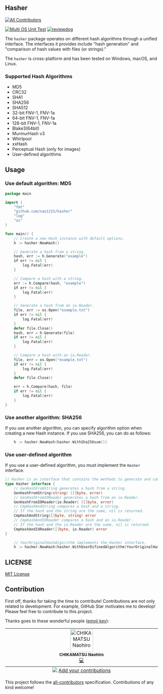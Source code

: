 ## Hasher
<!-- ALL-CONTRIBUTORS-BADGE:START - Do not remove or modify this section -->
[![All Contributors](https://img.shields.io/badge/all_contributors-1-orange.svg?style=flat-square)](#contributors-)
<!-- ALL-CONTRIBUTORS-BADGE:END -->
[![Multi OS Unit Test](https://github.com/nao1215/hasher/actions/workflows/unit_test.yml/badge.svg)](https://github.com/nao1215/hasher/actions/workflows/unit_test.yml)
[![reviewdog](https://github.com/nao1215/hasher/actions/workflows/reviewdog.yml/badge.svg)](https://github.com/nao1215/hasher/actions/workflows/reviewdog.yml)

The `hasher` package operates on different hash algorithms through a unified interface. The interfaces it provides include "hash generation" and "comparison of hash values with files (or strings)."

The `hasher` is cross-platform and has been tested on Windows, macOS, and Linux.

### Supported Hash Algorithms

- MD5
- CRC32
- SHA1
- SHA256
- SHA512
- 32-bit FNV-1, FNV-1a
- 64-bit FNV-1, FNV-1a
- 128-bit FNV-1, FNV-1a
- Blake3(64bit)
- MurmurHash v3
- Whirlpool
- xxHash
- Perceptual Hash (only for images) 
- User-defined algorithms

## Usage

### Use default algorithm: MD5

```go
package main

import (
	"fmt"
	"github.com/nao1215/hasher"
	"log"
	"os"
)

func main() {
	// Create a new Hash instance with default options.
	h := hasher.NewHash()

	// Generate a hash from a string.
	hash, err := h.Generate("example")
	if err != nil {
	    log.Fatal(err)
	}

	// Compare a hash with a string.
	err := h.Compare(hash, "example")
	if err != nil {
	    log.Fatal(err)
	}

	// Generate a hash from an io.Reader.
	file, err := os.Open("example.txt")
	if err != nil {
	    log.Fatal(err)
	}
	defer file.Close()
	hash, err = h.Generate(file)
	if err != nil {
	    log.Fatal(err)
	}

	// Compare a hash with an io.Reader.
	file, err = os.Open("example.txt")
	if err != nil {
	    log.Fatal(err)
	}
	defer file.Close()

	err = h.Compare(hash, file)
	if err != nil {
	    log.Fatal(err)
	}
}
```

### Use another algorithm: SHA256

If you use another algorithm, you can specify algorithm option when creating a new Hash instance. If you use SHA256, you can do as follows:

```go
    h := hasher.NewHash(hasher.WithSha256sum())
```

### Use user-defined algorithm

If you use a user-defined algorithm, you must implement the `Hasher` interface.

```go
// Hasher is an interface that contains the methods to generate and compare hashes.
type Hasher interface {
	// GenHashFromString generates a hash from a string.
	GenHashFromString(string) ([]byte, error)
	// GenHashFromIOReader generates a hash from an io.Reader.
	GenHashFromIOReader(io.Reader) ([]byte, error)
	// CmpHashAndString compares a hash and a string.
	// If the hash and the string are the same, nil is returned.
	CmpHashAndString([]byte, string) error
	// CmpHashAndIOReader compares a hash and an io.Reader.
	// If the hash and the io.Reader are the same, nil is returned.
	CmpHashAndIOReader([]byte, io.Reader) error
}
```

```go
	// YourOriginalHashAlgorithm implements the Hasher interface.
	h := hasher.NewHash(hasher.WithUserDifinedAlgorithm(YourOriginalHashAlgorithm))
```

## LICENSE
[MIT License](./LICENSE)

## Contribution
First off, thanks for taking the time to contribute! Contributions are not only related to development. For example, GitHub Star motivates me to develop! Please feel free to contribute to this project.


Thanks goes to these wonderful people ([emoji key](https://allcontributors.org/docs/en/emoji-key)):

<!-- ALL-CONTRIBUTORS-LIST:START - Do not remove or modify this section -->
<!-- prettier-ignore-start -->
<!-- markdownlint-disable -->
<table>
  <tbody>
    <tr>
      <td align="center" valign="top" width="14.28%"><a href="https://debimate.jp/"><img src="https://avatars.githubusercontent.com/u/22737008?v=4?s=75" width="75px;" alt="CHIKAMATSU Naohiro"/><br /><sub><b>CHIKAMATSU Naohiro</b></sub></a><br /><a href="https://github.com/nao1215/hasher/commits?author=nao1215" title="Code">💻</a></td>
    </tr>
  </tbody>
  <tfoot>
    <tr>
      <td align="center" size="13px" colspan="7">
        <img src="https://raw.githubusercontent.com/all-contributors/all-contributors-cli/1b8533af435da9854653492b1327a23a4dbd0a10/assets/logo-small.svg">
          <a href="https://all-contributors.js.org/docs/en/bot/usage">Add your contributions</a>
        </img>
      </td>
    </tr>
  </tfoot>
</table>

<!-- markdownlint-restore -->
<!-- prettier-ignore-end -->

<!-- ALL-CONTRIBUTORS-LIST:END -->

This project follows the [all-contributors](https://github.com/all-contributors/all-contributors) specification. Contributions of any kind welcome!
